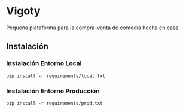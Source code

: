 # Vigoty
Pequeña plataforma para la compra-venta de comedia hecha en casa.

## Instalación

### Instalación Entorno Local
```
pip install -r requirements/local.txt
```
### Instalación Entorno Producción
```
pip install -r requirements/prod.txt
```
